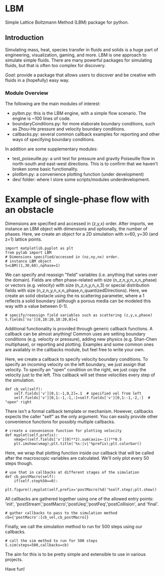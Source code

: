 # LBM
Simple Lattice Boltzmann Method (LBM) package for python.

## Introduction

Simulating mass, heat, species transfer in fluids and solids is a huge part of engineering,
visualization, gaming, and more.  LBM is one approach to simulate simple fluids.  There are 
many powerful packages for simulating fluids, but that is often too complex for discovery.

*Goal*: provide a package that allows users to discover and be creative with fluids in a
(hopefully) easy way.

### Module Overview

The following are the main modules of interest:

 - pylbm.py: this is the LBM engine, with a simple flow scenario.  The engine is ~100 lines of code.
 - boundaryConditions.py: for more elaborate boundary conditions, such as Zhou-He pressure and velocity boundary conditions.
 - callbacks.py: several common callback examples for reporting and other ways of specifying boundary conditions.

In addition are some supplementary modules:

 - test_poiseuille.py: a unit test for pressure and gravity Poiseuille flow in north-south and east-west directions.  This is to confirm that we haven't broken some basic functionality.
 - plotlbm.py: a convenience plotting function (under development)
 - dev/ folder: where I store some scripts/modules underdevelopment.

# Example of single-phase flow with an obstacle

Dimensions are specified and accessed in (z,y,x) order.  After imports, 
we instance an LBM object with dimensions and optionally, the number of phases.
Here, we create an object for a 2D simulation with x=60, y=30 (and z=1) lattice points.

    import matplotlib.pyplot as plt
    from pylab import LBM
    # Dimensions specified/accessed in (nz,ny,nx) order.
    # instance LBM object
    S=LBM((1,30,60),nphase=1)

We can specify and reassign "field" variables (i.e. anything that varies over
the domain).  Fields are often phase-related with size (n_z,n_y,n_x,n_phase) or vectors
(e.g. velocity) with size (n_z,n_y,n_x,3) or special distribution fields with 
size (n_z,n_y,n_x,n_phase,n_quantizedDirections).  Here, we create an solid obstacle 
using the ns scattering parameter, where a 1 reflects a solid boundary (although 
a porous media can be modeled this way with a value between 0-1).

    # specify/reassign field variables such as scattering (z,y,x,phase)
    S.fields['ns'][0,10:20,10:20,0]=1

Additional functionality is provided through generic callback functions.  A callback
can be almost anything!  Common uses are setting boundary conditions (e.g. velocity
or pressure), adding new physics (e.g. Shan-Chen multiphase), or reporting and plotting.
Examples and some common ones are availably in the callbacks module, but feel free to 
write your own.

Here, we create a callback to specify velocity boundary conditions.  To specify an
incoming velocity on the left boundary, we just assign that velocity.  To specify an 
"open" condition on the right, we just copy the velocity just to the left.  This callback
will set these velocities every step of the simulation.

    def cb_vel(self):
        self.fields['v'][0,1:-1,0,2]=.1  # specified vel from left
        self.fields['v'][0,1:-1,-1,:]=self.fields['v'][0,1:-1,-2,:]  # "open" right

There isn't a formal callback template or mechanism.  However, callbacks expects
the caller "self" as the only argument.  You can easily provide other convenience
functions for possibly multiple callbacks.

    # create a convenience function for plotting velocity
    def myplot(self,prefix):
        vmag=((self.fields['v'][0]**2).sum(axis=-1))**0.5
        plt.imshow(vmag);plt.title('%s:|v|'%prefix);plt.colorbar()
    
Here, we wrap that plotting function inside our callback that will be called
after the macroscopic variables are calculated.  We'll only plot every 50
steps though.
    
    # use that in callbacks at different stages of the simulation
    def cb_postMacro(self):
        if(self.step%50==0):
            plt.figure();myplot(self,prefix='postMacro(%d)'%self.step);plt.show()

All callbacks are gathered together using one of the allowed entry points: 'init',
'postStream','postMacro','postUeq','postFeq','postCollision', and 'final'.

    # gather callbacks to pass to the simulation method
    cb={'postMacro':[cb_vel,cb_postMacro]}
    
Finally, we call the simulation method to run for 500 steps using our callbacks.
    
    # call the sim method to run for 500 steps
    S.sim(steps=500,callbacks=cb)
    
The aim for this is to be pretty simple and extensible to use in various projects.

Have fun!
